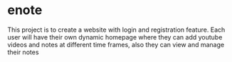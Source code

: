 # enote
 
This project is to create a website with login and registration feature. Each user will
have their own dynamic homepage where they can add youtube videos and notes at different time
frames, also they can view and manage their notes
